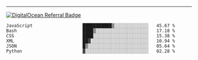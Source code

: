 ---
[![DigitalOcean Referral Badge](https://web-platforms.sfo2.digitaloceanspaces.com/WWW/Badge%203.svg)](https://www.digitalocean.com/?refcode=37fa54d82492&utm_campaign=Referral_Invite&utm_medium=Referral_Program&utm_source=badge)

<!--START_SECTION:waka-->

```text
JavaScript                   ███████████▒░░░░░░░░░░░░░   45.67 %
Bash                         ████▒░░░░░░░░░░░░░░░░░░░░   17.18 %
CSS                          ████░░░░░░░░░░░░░░░░░░░░░   15.38 %
XML                          ██▓░░░░░░░░░░░░░░░░░░░░░░   10.94 %
JSON                         █▒░░░░░░░░░░░░░░░░░░░░░░░   05.64 %
Python                       ▓░░░░░░░░░░░░░░░░░░░░░░░░   02.28 %
```

<!--END_SECTION:waka-->


[linkedin]: https://www.linkedin.com/in/mohamed-elh/

